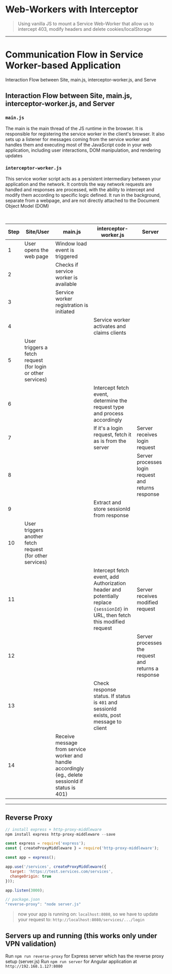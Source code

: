 # Web-Workers with Interceptor

> Using vanilla JS to mount a Service Web-Worker that allow us to intercept 403, modify headers and delete cookies/localStorage

---

# Communication Flow in Service Worker-based Application

Interaction Flow between Site, main.js, interceptor-worker.js, and Serve

## Interaction Flow between Site, main.js, interceptor-worker.js, and Server

### `main.js` 
The main is the main thread of the JS runtime in the browser. It is responsible for registering the service worker in the client's browser. It also sets up a listener for messages coming from the service worker and handles them and executing most of the JavaScript code in your web application, including user interactions, DOM manipulation, and rendering updates

### `interceptor-worker.js`
This service worker script acts as a persistent intermediary between your application and the network. It controls the way network requests are handled and responses are processed, with the ability to intercept and modify them according to specific logic defined. It run in the background, separate from a webpage, and are not directly attached to the Document Object Model (DOM)


<br />


| Step | Site/User | main.js | interceptor-worker.js | Server |
|------|-----------|---------|-----------------------|--------|
| 1    | User opens the web page | Window load event is triggered |  |  |
| 2    |  | Checks if service worker is available |  |  |
| 3    |  | Service worker registration is initiated |  |  |
| 4    |  |  | Service worker activates and claims clients |  |
| 5    | User triggers a fetch request (for login or other services) |  |  |  |
| 6    |  |  | Intercept fetch event, determine the request type and process accordingly |  |
| 7    |  |  | If it's a login request, fetch it as is from the server | Server receives login request |
| 8    |  |  |  | Server processes login request and returns response |
| 9    |  |  | Extract and store sessionId from response |  |
| 10   | User triggers another fetch request (for other services) |  |  |  |
| 11   |  |  | Intercept fetch event, add Authorization header and potentially replace `{sessionId}` in URL, then fetch this modified request | Server receives modified request |
| 12   |  |  |  | Server processes the request and returns a response |
| 13   |  |  | Check response status. If status is `401` and sessionId exists, post message to client |  |
| 14   |  | Receive message from service worker and handle accordingly (eg., delete sessionId if status is 401) |  |  |


---

## Reverse Proxy

```js
// install express + http-proxy-middleware
npm install express http-proxy-middleware --save
```

```js
const express = require('express');
const { createProxyMiddleware } = require('http-proxy-middleware');

const app = express();

app.use('/services', createProxyMiddleware({ 
  target: 'https://test.services.com/services', 
  changeOrigin: true 
}));

app.listen(3000);
```

```js
// package.json
"reverse-proxy": "node server.js"
```

> now your app is running on: `localhost:8080`, so we have to update your request to: `http://localhost:8080/services/.../login`

## Servers up and running (this works only under VPN validation)

Run `npm run reverse-proxy` for Express server which has the reverse proxy setup (server.js)
Run `npm run server` for Angular application at `http://192.168.1.127:8080`

